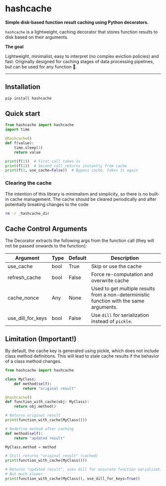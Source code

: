 # hashcache

**Simple disk-based function result caching using Python decorators.**

`hashcache` is a lightweight, caching decorator that stores function results to disk based on their arguments.

**The goal**

Lightweight, minimalist, easy to interpret (no complex eviction policies) and fast. Originally designed for caching stages of data processing pipelines, but can be used for any function 👀.

---

## Installation

```bash
pip install hashcache
```

## Quick start

```python
from hashcache import hashcache
import time

@hashcache()
def f(value):
    time.sleep(1)
    return value

print(f(1))  # First call takes 1s
print(f(1))  # Second call returns instantly from cache
print(f(1, use_cache=False))  # Bypass cache, takes 1s again
```

### Clearing the cache

The intention of this library is minimalism and simplicity, so there is no built-in cache management. The cache should be cleared periodically and after potentially breaking changes to the code

```bash
rm -r _hashcache_dir
```


## Cache Control Arguments

The Decorator extracts the following args from the function call
    (they will not be passed onwards to the function):

| Argument          | Type | Default | Description                                                                             |
|-------------------|------|---------|-----------------------------------------------------------------------------------------|
| use_cache         | bool | True    | Skip or use the cache                                                                   |
| refresh_cache     | bool | False   | Force re-computation and overwrite cache                                                |
| cache_nonce       | Any  | None    | Used to get multiple results from a non-deterministic function with the same arguments. |
| use_dill_for_keys | bool | False   | Use `dill` for serialization instead of `pickle`.                                       |


## Limitation (Important!)

By default, the cache key is generated using pickle, which does not include class method definitions. This will lead to stale cache results if the behavior of a class method changes.

```python
from hashcache import hashcache

class MyClass:
    def method(self):
        return "original result"

@hashcache()
def function_with_cache(obj: MyClass):
    return obj.method()

# Returns original result
print(function_with_cache(MyClass())) 

# Redefine method after caching
def method(self):
    return "updated result"

MyClass.method = method

# Still returns "original result" (cached)
print(function_with_cache(MyClass())) 

# Returns "updated result", uses dill for accurate function serialization
# But much slower
print(function_with_cache(MyClass(), use_dill_for_keys=True))
```
